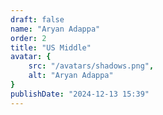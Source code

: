 ```yaml
---
draft: false
name: "Aryan Adappa"
order: 2
title: "US Middle"
avatar: {
    src: "/avatars/shadows.png",
    alt: "Aryan Adappa"
}
publishDate: "2024-12-13 15:39"
---
```

